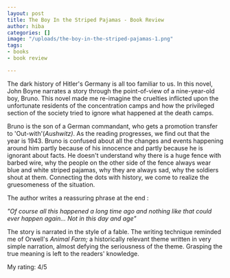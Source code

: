 ```yaml
---
layout: post
title: The Boy In the Striped Pajamas - Book Review
author: hiba
categories: []
image: "/uploads/the-boy-in-the-striped-pajamas-1.png"
tags:
- books
- book review

---
```

The dark history of Hitler's Germany is all too familiar to us. In this novel, John Boyne narrates a story through the point-of-view of a nine-year-old boy, Bruno. This novel made me re-imagine the cruelties inflicted upon the unfortunate residents of the concentration camps and how the privileged section of the society tried to ignore what happened at the death camps.

Bruno is the son of a German commandant, who gets a promotion transfer to 'Out-with'(_Aushwitz)_. As the reading progresses, we find out that the year is 1943. Bruno is confused about all the changes and events happening around him partly because of his innocence and partly because he is ignorant about facts. He doesn't understand why there is a huge fence with barbed wire, why the people on the other side of the fence always wear blue and white striped pajamas, why they are always sad, why the soldiers shout at them. Connecting the dots with history, we come to realize the gruesomeness of the situation.

The author writes a reassuring phrase at the end :

_"Of course all this happened a long time ago and nothing like that could ever happen again... Not in this day and age"_

The story is narrated in the style of a fable. The writing technique reminded me of Orwell's _Animal Farm;_ a historically relevant theme written in very simple narration, almost defying the seriousness of the theme. Grasping the true meaning is left to the readers' knowledge.

My rating: 4/5